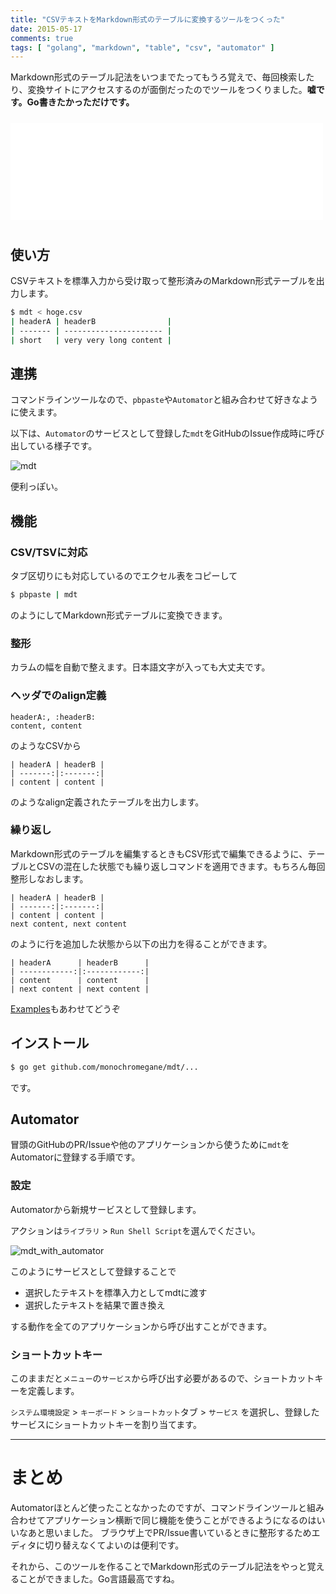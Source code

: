 ```yaml
---
title: "CSVテキストをMarkdown形式のテーブルに変換するツールをつくった"
date: 2015-05-17
comments: true
tags: [ "golang", "markdown", "table", "csv", "automator" ]
---
```


Markdown形式のテーブル記法をいつまでたってもうろ覚えで、毎回検索したり、変換サイトにアクセスするのが面倒だったのでツールをつくりました。**嘘です。Go書きたかっただけです。**

<iframe src="//hatenablog-parts.com/embed?url=https%3A%2F%2Fgithub.com%2Fmonochromegane%2Fmdt" title="monochromegane/mdt" class="embed-card embed-webcard" scrolling="no" frameborder="0" style="width: 100%; height: 155px; max-width: 500px; margin: 10px 0px;">&lt;a href="https://github.com/monochromegane/mdt"&gt;monochromegane/mdt&lt;/a&gt;</iframe>


## 使い方

CSVテキストを標準入力から受け取って整形済みのMarkdown形式テーブルを出力します。

```sh
$ mdt < hoge.csv
| headerA | headerB                |
| ------- | ---------------------- |
| short   | very very long content |
```

## 連携

コマンドラインツールなので、`pbpaste`や`Automator`と組み合わせて好きなように使えます。

以下は、`Automator`のサービスとして登録した`mdt`をGitHubのIssue作成時に呼び出している様子です。

![mdt](https://cloud.githubusercontent.com/assets/1845486/7668803/cc0a9178-fc87-11e4-9d0e-9fd32ea3c1fc.gif)

便利っぽい。


## 機能

### CSV/TSVに対応

タブ区切りにも対応しているのでエクセル表をコピーして

```sh
$ pbpaste | mdt
```

のようにしてMarkdown形式テーブルに変換できます。

### 整形

カラムの幅を自動で整えます。日本語文字が入っても大丈夫です。

### ヘッダでのalign定義

```
headerA:, :headerB:
content, content
```

のようなCSVから

```
| headerA | headerB |
| -------:|:-------:|
| content | content |
```

のようなalign定義されたテーブルを出力します。

### 繰り返し

Markdown形式のテーブルを編集するときもCSV形式で編集できるように、テーブルとCSVの混在した状態でも繰り返しコマンドを適用できます。もちろん毎回整形しなおします。

```
| headerA | headerB |
| -------:|:-------:|
| content | content |
next content, next content
```

のように行を追加した状態から以下の出力を得ることができます。

```
| headerA      | headerB      |
| ------------:|:------------:|
| content      | content      |
| next content | next content |
```

[Examples](https://godoc.org/github.com/monochromegane/mdt#pkg-examples)もあわせてどうぞ


## インストール

```sh
$ go get github.com/monochromegane/mdt/...
```

です。


## Automator

冒頭のGitHubのPR/Issueや他のアプリケーションから使うために`mdt`をAutomatorに登録する手順です。

### 設定

Automatorから新規サービスとして登録します。

アクションは`ライブラリ` > `Run Shell Script`を選んでください。

![mdt\_with\_automator](https://cloud.githubusercontent.com/assets/1845486/7668851/5d833f84-fc8c-11e4-8787-aa39ce6ab300.png)

このようにサービスとして登録することで

- 選択したテキストを標準入力としてmdtに渡す
- 選択したテキストを結果で置き換え

する動作を全てのアプリケーションから呼び出すことができます。

### ショートカットキー

このままだと`メニュー`の`サービス`から呼び出す必要があるので、ショートカットキーを定義します。

`システム環境設定` > `キーボード` > `ショートカット`タブ > `サービス` を選択し、登録したサービスにショートカットキーを割り当てます。

---

# まとめ

Automatorほとんど使ったことなかったのですが、コマンドラインツールと組み合わせてアプリケーション横断で同じ機能を使うことができるようになるのはいいなあと思いました。
ブラウザ上でPR/Issue書いているときに整形するためエディタに切り替えなくてよいのは便利です。

それから、このツールを作ることでMarkdown形式のテーブル記法をやっと覚えることができました。Go言語最高ですね。

